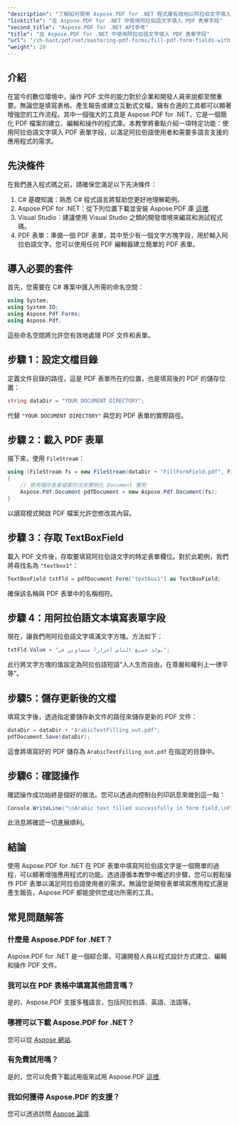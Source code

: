 ```yaml
---
"description": "了解如何使用 Aspose.PDF for .NET 程式庫有效地以阿拉伯文字填入 PDF 表單欄位。本逐步教學將引導您完成設定流程和編碼範例。"
"linktitle": "在 Aspose.PDF for .NET 中使用阿拉伯語文字填入 PDF 表單字段"
"second_title": "Aspose.PDF for .NET API參考"
"title": "在 Aspose.PDF for .NET 中使用阿拉伯語文字填入 PDF 表單字段"
"url": "/zh-hant/pdf/net/mastering-pdf-forms/fill-pdf-form-fields-with-arabic-text/"
"weight": 20
---
```


## 介紹

在當今的數位環境中，操作 PDF 文件的能力對於企業和開發人員來說都至關重要。無論您是填寫表格、產生報告或建立互動式文檔，擁有合適的工具都可以顯著增強您的工作流程。其中一個強大的工具是 Aspose.PDF for .NET，它是一個簡化 PDF 檔案的建立、編輯和操作的程式庫。本教學將重點介紹一項特定功能：使用阿拉伯語文字填入 PDF 表單字段，以滿足阿拉伯語使用者和需要多語言支援的應用程式的需求。

## 先決條件

在我們進入程式碼之前，請確保您滿足以下先決條件：

1. C# 基礎知識：熟悉 C# 程式語言將幫助您更好地理解範例。
2. Aspose.PDF for .NET：從下列位置下載並安裝 Aspose.PDF 庫 [這裡](https://releases。aspose.com/pdf/net/).
3. Visual Studio：建議使用 Visual Studio 之類的開發環境來編寫和測試程式碼。
4. PDF 表單：準備一個 PDF 表單，其中至少有一個文字方塊字段，用於輸入阿拉伯語文字。您可以使用任何 PDF 編輯器建立簡單的 PDF 表單。

## 導入必要的套件

首先，您需要在 C# 專案中匯入所需的命名空間：

```csharp
using System;
using System.IO;
using Aspose.Pdf.Forms;
using Aspose.Pdf;
```

這些命名空間將允許您有效地處理 PDF 文件和表單。

## 步驟 1：設定文檔目錄

定義文件目錄的路徑，這是 PDF 表單所在的位置，也是填寫後的 PDF 的儲存位置：

```csharp
string dataDir = "YOUR DOCUMENT DIRECTORY";
```

代替 `"YOUR DOCUMENT DIRECTORY"` 與您的 PDF 表單的實際路徑。

## 步驟 2：載入 PDF 表單

接下來，使用 `FileStream`：

```csharp
using (FileStream fs = new FileStream(dataDir + "FillFormField.pdf", FileMode.Open, FileAccess.ReadWrite))
{
    // 使用儲存表單檔案的流來實例化 Document 實例
    Aspose.Pdf.Document pdfDocument = new Aspose.Pdf.Document(fs);
}
```

以讀寫模式開啟 PDF 檔案允許您修改其內容。

## 步驟 3：存取 TextBoxField

載入 PDF 文件後，存取要填寫阿拉伯語文字的特定表單欄位。對於此範例，我們將尋找名為 `"textbox1"`：

```csharp
TextBoxField txtFld = pdfDocument.Form["textbox1"] as TextBoxField;
```

確保該名稱與 PDF 表單中的名稱相符。

## 步驟 4：用阿拉伯語文本填寫表單字段

現在，讓我們用阿拉伯語文字填滿文字方塊。方法如下：

```csharp
txtFld.Value = "يولد جميع الناس أحراراً متساوين في";
```

此行將文字方塊的值設定為阿拉伯語短語“人人生而自由，在尊嚴和權利上一律平等”。

## 步驟5：儲存更新後的文檔

填寫文字後，透過指定要儲存新文件的路徑來儲存更新的 PDF 文件：

```csharp
dataDir = dataDir + "ArabicTextFilling_out.pdf";
pdfDocument.Save(dataDir);
```

這會將填寫好的 PDF 儲存為 `ArabicTextFilling_out.pdf` 在指定的目錄中。

## 步驟6：確認操作

確認操作成功始終是個好的做法。您可以透過向控制台列印訊息來做到這一點：

```csharp
Console.WriteLine("\nArabic text filled successfully in form field.\nFile saved at " + dataDir);
```

此消息將確認一切進展順利。

## 結論

使用 Aspose.PDF for .NET 在 PDF 表單中填寫阿拉伯語文字是一個簡單的過程，可以顯著增強應用程式的功能。透過遵循本教學中概述的步驟，您可以輕鬆操作 PDF 表單以滿足阿拉伯語使用者的需求。無論您是開發表單填寫應用程式還是產生報告，Aspose.PDF 都能提供您成功所需的工具。

## 常見問題解答

### 什麼是 Aspose.PDF for .NET？
Aspose.PDF for .NET 是一個綜合庫，可讓開發人員以程式設計方式建立、編輯和操作 PDF 文件。

### 我可以在 PDF 表格中填寫其他語言嗎？
是的，Aspose.PDF 支援多種語言，包括阿拉伯語、英語、法語等。

### 哪裡可以下載 Aspose.PDF for .NET？
您可以從 [Aspose 網站](https://releases。aspose.com/pdf/net/).

### 有免費試用嗎？
是的，您可以免費下載試用版來試用 Aspose.PDF [這裡](https://releases。aspose.com/).

### 我如何獲得 Aspose.PDF 的支援？
您可以透過訪問 [Aspose 論壇](https://forum。aspose.com/c/pdf/10).